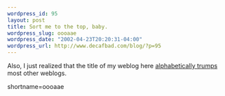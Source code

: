 ```yaml
--- 
wordpress_id: 95
layout: post
title: Sort me to the top, baby.
wordpress_slug: oooaae
wordpress_date: "2002-04-23T20:20:31-04:00"
wordpress_url: http://www.decafbad.com/blog/?p=95
---
```

<p>Also, I just realized that the title of my weblog here <a href="http://milov.nl/links/">alphabetically trumps</a> most other weblogs.</p>
<!--more-->
shortname=oooaae
